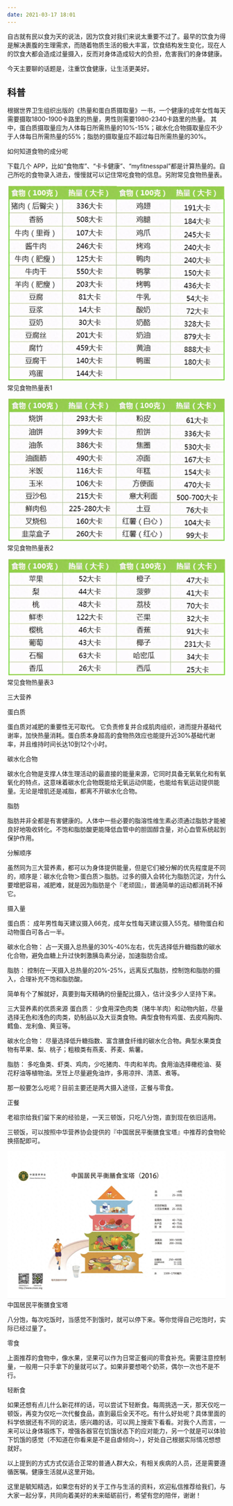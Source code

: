 ```yaml
---
date: 2021-03-17 18:01
---
```


自古就有民以食为天的说法，因为饮食对我们来说太重要不过了。最早的饮食为得是解决裹腹的生理需求，而随着物质生活的极大丰富，饮食结构发生变化，现在人的饮食大都会造成过量摄入，反而对身体造成较大的负担，危害我们的身体健康。

今天主要聊的话题是，注重饮食健康，让生活更美好。

## 科普

根据世界卫生组织出版的《热量和蛋白质摄取量》一书，一个健康的成年女性每天需要摄取1800-1900卡路里的热量，男性则需要1980-2340卡路里的热量。 其中，蛋白质摄取量应为人体每日所需热量的10%-15%；碳水化合物摄取量应不少于人体每日所需热量的55%；脂肪的摄取量应不超过每日所需热量的30%。

如何知道食物的成分呢

下载几个 APP，比如“食物库”、“卡卡健康”、“myfitnesspal”都是计算热量的。自己所吃的食物录入进去，慢慢就可以记住常吃食物的信息。另附常见食物热量表。

![常见食物热量表1](膳食结构/食物热量1.jpeg)
常见食物热量表1

![常见食物热量表2](膳食结构/食物热量2.jpeg)
常见食物热量表2

![常见食物热量表3](膳食结构/食物热量3.jpeg)
常见食物热量表3

三大营养

蛋白质

蛋白质对减肥的重要性无可取代。 它负责修复并合成肌肉组织，进而提升基础代谢率，加快热量消耗。蛋白质本身超高的食物热效应也能提升近30%基础代谢率，并且维持时间长达10到12个小时。

碳水化合物

碳水化合物是支撑人体生理活动的最直接的能量来源，它同时具备无氧氧化和有氧氧化的特点，这意味着碳水化合物既能给无氧运动供能，也能给有氧运动提供能量。无论是增肌还是减脂，都离不开碳水化合物。

脂肪

脂肪并非全都是有害健康的。人体中一些必要的脂溶性维生素必须通过脂肪才能被良好地吸收转化。不饱和脂肪酸更能降低血管中的胆固醇含量，对心血管系统起到保护作用。

分解顺序

虽然同为三大营养素，都可以为身体提供能量，但是它们被分解的优先程度是不同的，顺序是：碳水化合物＞蛋白质＞脂肪。过多的摄入会转化为脂肪沉淀，为什么要增肥容易，减肥难，就是因为脂肪是个『老顽固』，普通简单的运动都消耗不掉它。

摄入量

蛋白质： 成年男性每天建议摄入66克，成年女性每天建议摄入55克。植物蛋白和动物蛋白可各占一半。

碳水化合物： 占一天摄入总热量的30%-40%左右，优先选择低升糖指数的碳水化合物，避免血糖上升过快刺激胰岛素分泌，加速脂肪合成。

脂肪： 控制在一天摄入总热量的20%-25%，远离反式脂肪，控制饱和脂肪的摄入，合理补充不饱和脂肪酸。

简单有个了解就好，真要到每天精确的份量配比摄入，估计没多少人坚持下来。

三大营养素的优质来源
蛋白质： 少食用深色肉类（猪牛羊肉）和动物内脏，尽量选择无色和浅色的肉类，奶制品以及大豆类食物。典型食物有鸡蛋、去皮鸡胸肉、鳕鱼、龙利鱼、黄豆等。

碳水化合物： 尽量选择低升糖指数、富含膳食纤维的碳水化合物。典型水果类食物有苹果、梨、桃子；粗粮类有燕麦、荞麦、紫薯。

脂肪： 多吃鱼类、虾类、鸡肉，少吃猪肉、牛肉和羊肉。食用油选择橄榄油、葵花籽油等植物油。烹饪上尽量避免油炸，多用凉拌、清蒸、煮等。

那一般要怎么吃呢？目前主要还是两大摄入途径，正餐与零食。

正餐

老祖宗给我们留下来的经验是，一天三顿饭，只吃八分饱，直到现在依旧适用。

三顿饭，可以按照中华营养协会提供的『中国居民平衡膳食宝塔』中推荐的食物轮换搭配即可。

![](膳食结构/膳食宝塔-2016.png)
中国居民平衡膳食宝塔

八分饱，每次吃饭时，当感觉不到饿时，就可以停下来。等你觉得自己吃饱时，实际已经过量了。

零食

上面推荐的食物中，像水果，坚果可以作为日常正餐间的零食补充。需要注意控制量，一般用一只手拿下的量就可以了。如果非要想喝个奶茶，偶尔一次也不是不行。

轻断食

如果还想有点儿什么新花样的话，可以尝试下轻断食。每周挑选一天，那天仅吃一顿饭，再变为仅吃一次代餐食品，直到最后全天不吃。有什么好处呢？具体里面的科学依据还有不同的说法，感兴趣的话，可以网上搜索下看看。对我个人而言，一来可以让身体锻炼下，增强各器官在饥饿状态下的应对能力，另一个就是可以体验下饥饿的感觉（不知道在你看来是不是自虐倾向~），好处自己根据实际情况想想就好。

以上提到的方式方式仅适合正常的普通人群大众，有相关疾病的人员，还是需要遵循医嘱。健康生活就从这里开始。

这里是毓知精选，如果您有好的关于工作与生活的资料，欢迎私信推荐给我们，与大家一起分享，共同向着美好的未来砥砺前行，希望有您的陪伴，谢谢！